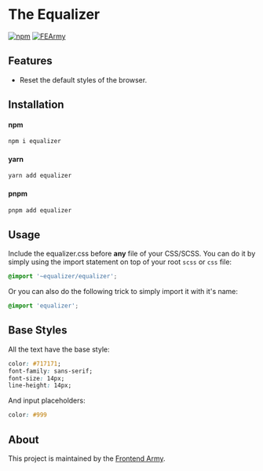 # The Equalizer
[![npm](https://img.shields.io/npm/v/@frontend-army/equalizer.svg)](https://www.npmjs.com/package/@frontend-army/equalizer)
[![FEArmy](./assets/FEA_icon.png)](https://github.com/frontend-army)

## Features

- Reset the default styles of the browser.

## Installation

#### npm
```bash
npm i equalizer
```

#### yarn
```bash
yarn add equalizer
```

#### pnpm
```bash
pnpm add equalizer
```

## Usage

Include the equalizer.css before **any** file of your CSS/SCSS. You can do it by simply using the import statement on top of your root `scss` or `css` file:

```scss
@import '~equalizer/equalizer';
```

Or you can also do the following trick to simply import it with it's name:

```scss
@import 'equalizer';
```

## Base Styles

All the text have the base style:
```css
color: #717171;
font-family: sans-serif;
font-size: 14px;
line-height: 14px;
```

And input placeholders:
```css
color: #999
```

## About

This project is maintained by the [Frontend Army](https://github.com/frontend-army).
